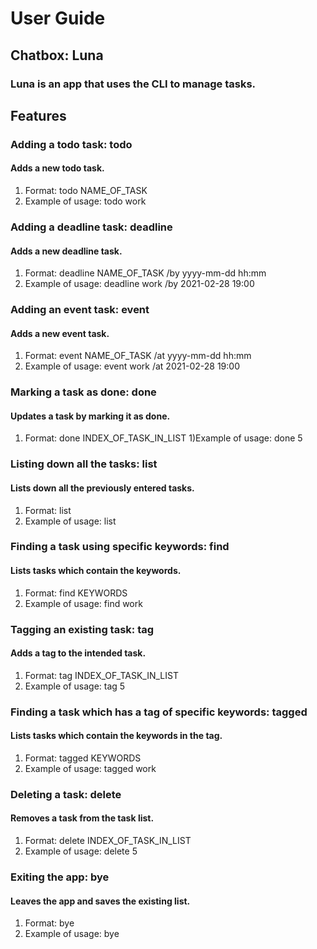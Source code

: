 # **User Guide**

## **Chatbox: Luna**

### Luna is an app that uses the CLI to manage tasks.

## **Features**


### **Adding a todo task: todo**

#### Adds a new todo task.
1) Format: todo NAME_OF_TASK
1) Example of usage: todo work


### **Adding a deadline task: deadline**

#### Adds a new deadline task.
1) Format: deadline NAME_OF_TASK /by yyyy-mm-dd hh:mm
1) Example of usage: deadline work /by 2021-02-28 19:00


### **Adding an event task: event**

#### Adds a new event task.
1) Format: event NAME_OF_TASK /at yyyy-mm-dd hh:mm
1) Example of usage: event work /at 2021-02-28 19:00


### **Marking a task as done: done**

#### Updates a task by marking it as done.
1) Format: done INDEX_OF_TASK_IN_LIST
1)Example of usage: done 5


### **Listing down all the tasks: list**

#### Lists down all the previously entered tasks.
1) Format: list
1) Example of usage: list


### **Finding a task using specific keywords: find**

#### Lists tasks which contain the keywords.
1) Format: find KEYWORDS
1) Example of usage: find work


### **Tagging an existing task: tag**

#### Adds a tag to the intended task.
1) Format: tag INDEX_OF_TASK_IN_LIST
1) Example of usage: tag 5


### **Finding a task which has a tag of specific keywords: tagged**

#### Lists tasks which contain the keywords in the tag.
1) Format: tagged KEYWORDS
1) Example of usage: tagged work


### **Deleting a task: delete**

#### Removes a task from the task list.
1) Format: delete INDEX_OF_TASK_IN_LIST
1) Example of usage: delete 5


### **Exiting the app: bye**

#### Leaves the app and saves the existing list.
1) Format: bye
1) Example of usage: bye